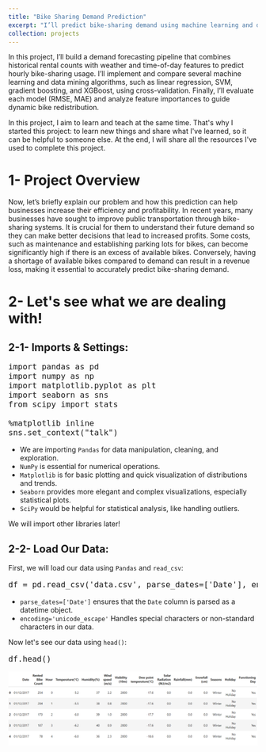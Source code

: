 ```yaml
---
title: "Bike Sharing Demand Prediction"
excerpt: "I’ll predict bike-sharing demand using machine learning and data mining.<br/><img src='/images/Bike_Sharing_1.png'>"
collection: projects
---
```


In this project, I’ll build a demand forecasting pipeline that combines historical rental counts with weather and time-of-day features to predict hourly bike-sharing usage. I’ll implement and compare several machine learning and data mining algorithms, such as linear regression, SVM, gradient boosting, and XGBoost, using cross-validation. Finally, I’ll evaluate each model (RMSE, MAE) and analyze feature importances to guide dynamic bike redistribution.

In this project, I aim to learn and teach at the same time. That's why I started this project: to learn new things and share what I've learned, so it can be helpful to someone else. At the end, I will share all the resources I've used to complete this project.

# 1- Project Overview

Now, let’s briefly explain our problem and how this prediction can help businesses increase their efficiency and profitability. In recent years, many businesses have sought to improve public transportation through bike-sharing systems. It is crucial for them to understand their future demand so they can make better decisions that lead to increased profits. Some costs, such as maintenance and establishing parking lots for bikes, can become significantly high if there is an excess of available bikes. Conversely, having a shortage of available bikes compared to demand can result in a revenue loss, making it essential to accurately predict bike-sharing demand.


# 2- Let's see what we are dealing with!

## 2-1- Imports & Settings: 

<pre style="font-size: 16px;">
import pandas as pd
import numpy as np
import matplotlib.pyplot as plt
import seaborn as sns
from scipy import stats

%matplotlib inline
sns.set_context("talk")
</pre>

* We are importing `Pandas` for data manipulation, cleaning, and exploration.
* `NumPy` is essential for numerical operations.
* `Matplotlib` is for basic plotting and quick visualization of distributions and trends.
* `Seaborn` provides more elegant and complex visualizations, especially statistical plots.
* `SciPy` would be helpful for statistical analysis, like handling outliers.

We will import other libraries later! 

## 2-2- Load Our Data: 

First, we will load our data using `Pandas` and `read_csv`: 
<pre style="font-size: 16px;">
df = pd.read_csv('data.csv', parse_dates=['Date'], encoding='unicode_escape')
</pre>

* `parse_dates=['Date']` ensures that the `Date` column is parsed as a datetime object.
* `encoding='unicode_escape'` Handles special characters or non-standard characters in our data.

Now let's see our data using `head()`: 
<pre style="font-size: 16px;">
df.head()
</pre>

<img src='/images/data_head.png'>
